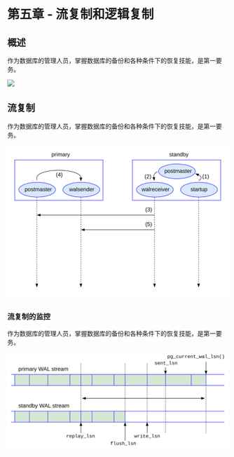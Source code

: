 # 第五章 - 流复制和逻辑复制

## 概述

作为数据库的管理人员，掌握数据库的备份和各种条件下的恢复技能，是第一要务。

![](d0052.svg)

## 流复制

作为数据库的管理人员，掌握数据库的备份和各种条件下的恢复技能，是第一要务。

![](d0049.svg)


### 流复制的监控

作为数据库的管理人员，掌握数据库的备份和各种条件下的恢复技能，是第一要务。

![](d0051.svg)


